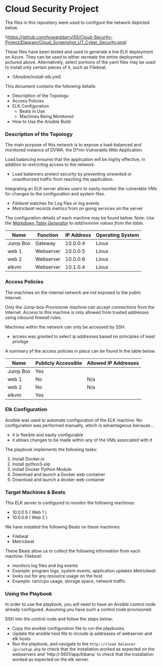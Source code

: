 # Cloud Security Project

The files in this repository were used to configure the network depicted below.

!(https://github.com/howarddarryl55/Cloud-Security-Project/Diagram/Cloud_Screenshot_UT_Cyber_Security.png)

These files have been tested and used to generate a live ELK deployment on Azure. They can be used to either recreate the entire deployment pictured above. Alternatively, select portions of the yaml files may be used to install only certain pieces of it, such as Filebeat.

  - !(Ansible/install-elk.yml)

This document contains the following details:
- Description of the Topologu
- Access Policies
- ELK Configuration
  - Beats in Use
  - Machines Being Monitored
- How to Use the Ansible Build


### Description of the Topology

The main purpose of this network is to expose a load-balanced and monitored instance of DVWA, the D*mn Vulnerable Web Application.

Load balancing ensures that the application will be highly effective, in addition to restricting access to the network.
- Load balancers protect security by preventing unwanted or unauthorized traffic from reaching the application. 

Integrating an ELK server allows users to easily monitor the vulnerable VMs for changes to the configuration and system files.
- *Filebeat* watches for Log files or log events
- *Metricbeat* records metrics from on going services on the server

The configuration details of each machine may be found below.
_Note: Use the [Markdown Table Generator](http://www.tablesgenerator.com/markdown_tables) to add/remove values from the table_.

| Name     | Function | IP Address | Operating System |
|----------|----------|------------|------------------|
| Jump Box | Gateway  | 10.0.0.4   | Linux            |
| web 1    | Webserver| 10.0.0.5   | Linux            |
| web 2    | Webserver| 10.0.0.6   | Linux            |
| elkvm    | Webserver| 10.1.0.4   | Linux            |

### Access Policies

The machines on the internal network are not exposed to the public Internet. 

Only the Jump-box-Provisioner machine can accept connections from the Internet. Access to this machine is only allowed from trusted addresses using inbound firewall rules.

Machines within the network can only be accessed by SSH.
- access was granted to select ip addresses based on principles of least privilige

A summary of the access policies in place can be found in the table below.

| Name     | Publicly Accessible | Allowed IP Addresses |
|----------|---------------------|----------------------|
| Jump Box | Yes                 | <redacted>           |
| web 1    | No                  | N/a                  |
| web 2    | No                  | N/a                  |
| elkvm    | Yes                 | <redacted>           |

 
### Elk Configuration

Ansible was used to automate configuration of the ELK machine. No configuration was performed manually, which is advantageous because...
- it is flexible and easily configurable
- it allows changes to be made within any of the VMs associated with it


The playbook implements the following tasks:
1) Install Docker.io 
2) Install python3-pip 
3) Install Docker Python Module 
4) Download and launch a Docker web container 
5) Download and launch a docker web container

### Target Machines & Beats
This ELK server is configured to monitor the following machines:
- 10.0.0.5 ( Web 1 )
- 10.0.0.6 ( Web 2 )


We have installed the following Beats on these machines:
- Filebeat
- Metricbeat

These Beats allow us to collect the following information from each machine:
*Filebeat*:
- monitors log files and log events
- Example: program logs, system events, application updates
*Metricbeat*:
- looks out for any resource usage on the host
- Example: ram/cpu usage, storage space, network traffic

### Using the Playbook
In order to use the playbook, you will need to have an Ansible control node already configured. Assuming you have such a control node provisioned: 

SSH into the control node and follow the steps below:
- Copy the ansible configuration file to run the playbooks.
- Update the ansible host file to include ip addresses of webserver and elk hosts
- Run the playbook, and navigate to the `http://<load balancer ip>/setup.php` to check that the installation worked as expected on the webservers and 'http://<elk ip>:5601/app/kibana` to check that the installation worked as expected on the elk server.

